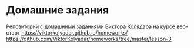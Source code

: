 # Домашние задания
Репозиторий с домашними заданиями Виктора Колядара на курсе веб-старт
https://viktorkolyadar.github.io/homeworks/
https://github.com/ViktorKolyadar/homeworks/tree/master/lesson-3
